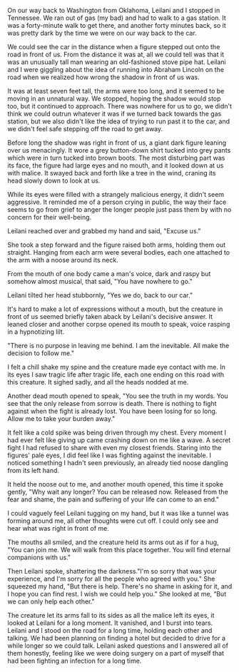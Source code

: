 
On our way back to Washington from Oklahoma, Leilani and I stopped in Tennessee. We ran out of gas (my bad) and had to walk to a gas station. It was a forty-minute walk to get there, and another forty minutes back, so it was pretty dark by the time we were on our way back to the car. 

We could see the car in the distance when a figure stepped out onto the road in front of us. From the distance it was at, all we could tell was that it was an unusually tall man wearing an old-fashioned stove pipe hat. Leilani and I were giggling about the idea of running into Abraham Lincoln on the road when we realized how wrong the shadow in front of us was. 

It was at least seven feet tall, the arms were too long, and it seemed to be moving in an unnatural way. We stopped, hoping the shadow would stop too, but it continued to approach. There was nowhere for us to go, we didn't think we could outrun whatever it was if we turned back towards the gas station, but we also didn't like the idea of trying to run past it to the car, and we didn't feel safe stepping off the road to get away. 

Before long the shadow was right in front of us, a giant dark figure leaning over us menacingly. It wore a grey button-down shirt tucked into grey pants which were in turn tucked into brown boots. The most disturbing part was its face, the figure had large eyes and no mouth, and it looked down at us with malice. It swayed back and forth like a tree in the wind, craning its head slowly down to look at us. 

While its eyes were filled with a strangely malicious energy, it didn't seem aggressive. It reminded me of a person crying in public, the way their face seems to go from grief to anger the longer people just pass them by with no concern for their well-being.

 Leilani reached over and grabbed my hand and said, "Excuse us."

She took a step forward and the figure raised both arms, holding them out straight. Hanging from each arm were several bodies, each one attached to the arm with a noose around its neck.

 From the mouth of one body came a man's voice, dark and raspy but somehow almost musical, that said, "You have nowhere to go."

Leilani tilted her head stubbornly, "Yes we do, back to our car."

It's hard to make a lot of expressions without a mouth, but the creature in front of us seemed briefly taken aback by Leilani's decisive answer. It leaned closer and another corpse opened its mouth to speak, voice rasping in a hypnotizing lilt.

"There is no purpose in leaving me behind. I am the inevitable. All make the decision to follow me."

I felt a chill shake my spine and the creature made eye contact with me. In its eyes I saw tragic life after tragic life, each one ending on this road with this creature. It sighed sadly, and all the heads nodded at me. 

Another dead mouth opened to speak, "You see the truth in my words. You see that the only release from sorrow is death. There is nothing to fight against when the fight is already lost. You have been losing for so long. Allow me to take your burden away."

It felt like a cold spike was being driven through my chest. Every moment I had ever felt like giving up came crashing down on me like a wave. A secret fight I had refused to share with even my closest friends. Staring into the figures' pale eyes, I did feel like I was fighting against the inevitable. I noticed something I hadn't seen previously, an already tied noose dangling from its left hand. 

It held the noose out to me, and another mouth opened, this time it spoke gently, "Why wait any longer? You can be released now. Released from the fear and shame, the pain and suffering of your life can come to an end."

I could vaguely feel Leilani tugging on my hand, but it was like a tunnel was forming around me, all other thoughts were cut off. I could only see and hear what was right in front of me. 

The mouths all smiled, and the creature held its arms out as if for a hug, "You can join me. We will walk from this place together. You will find eternal companions with us." 

Then Leilani spoke, shattering the darkness."I'm so sorry that was your experience, and I'm sorry for all the people who agreed with you." She squeezed my hand, "But there is help. There's no shame in asking for it, and I hope you can find rest. I wish we could help you.” She looked at me, “But we can only help each other."

The creature let its arms fall to its sides as all the malice left its eyes, it looked at Leilani for a long moment. It vanished, and I burst into tears. Leilani and I stood on the road for a long time, holding each other and talking. We had been planning on finding a hotel but decided to drive for a while longer so we could talk. Leilani asked questions and I answered all of them honestly, feeling like we were doing surgery on a part of myself that had been fighting an infection for a long time.